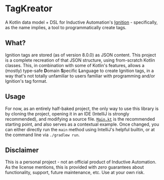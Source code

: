 # TagKreator

A Kotlin data model + DSL for Inductive Automation's [Ignition](https://inductiveautomation.com/ignition/) -
specifically, as the name implies, a tool to programmatically create tags.

## What?

Ignition tags are stored (as of version 8.0.0) as JSON content. This project is a complete recreation of that JSON
structure, using from-scratch Kotlin classes. This, in combination with some of Kotlin's features, allows a (mostly)
type-safe **D**omain **S**pecific **L**anguage to create Ignition tags, in a way that's not totally unfamiliar to users
familiar with programming and/or Ignition's tag format.

## Usage

For now, as an entirely half-baked project, the only way to use this library is by cloning the project, opening it in an
IDE (IntelliJ is strongly recommended), and modifying a source
file. [`Main.kt`](src/main/kotlin/io/github/paulgriffith/tagkreator/Main.kt) is the recommended starting point, and also
serves as a contextual example. Once changed, you can either directly run the `main` method using IntelliJ's helpful
builtin, or at the command line via `./gradlew run`. 

## Disclaimer

This is a personal project - not an official product of Inductive Automation. As the license mentions, this is provided
with _zero_ guarantees about functionality, support, future maintenance, etc. Use at your own risk. 